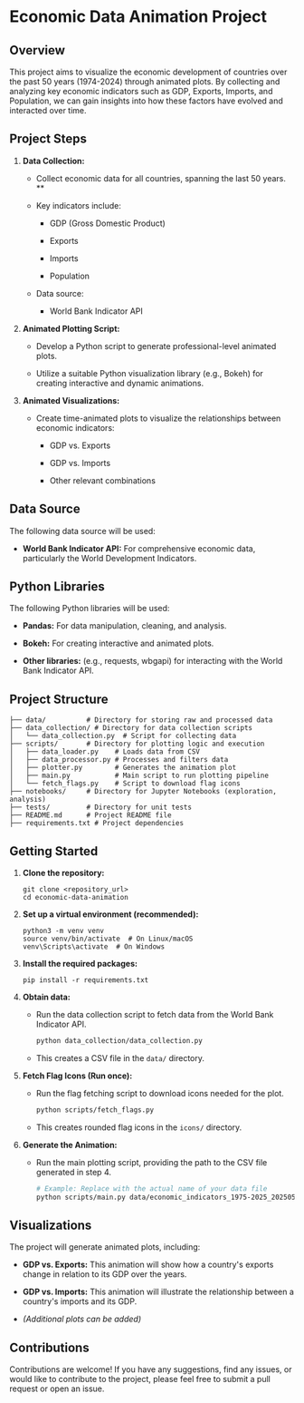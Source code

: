 # Economic Data Animation Project

## Overview

This project aims to visualize the economic development of countries over the past 50 years (1974-2024) through animated plots. By collecting and analyzing key economic indicators such as GDP, Exports, Imports, and Population, we can gain insights into how these factors have evolved and interacted over time.

## Project Steps

1.  **Data Collection:**

    * Collect economic data for all countries, spanning the last 50 years.
**
    * Key indicators include:

        * GDP (Gross Domestic Product)

        * Exports

        * Imports

        * Population

    * Data source:

        * World Bank Indicator API

2.  **Animated Plotting Script:**

    * Develop a Python script to generate professional-level animated plots.

    * Utilize a suitable Python visualization library (e.g., Bokeh) for creating interactive and dynamic animations.

3.  **Animated Visualizations:**

    * Create time-animated plots to visualize the relationships between economic indicators:

        * GDP vs. Exports

        * GDP vs. Imports

        * Other relevant combinations

##   Data Source

The following data source will be used:

* **World Bank Indicator API:** For comprehensive economic data, particularly the World Development Indicators.

##   Python Libraries

The following Python libraries will be used:

* **Pandas:** For data manipulation, cleaning, and analysis.

* **Bokeh:** For creating interactive and animated plots.

* **Other libraries:** (e.g., requests, wbgapi) for interacting with the World Bank Indicator API.

##   Project Structure

    ├── data/          # Directory for storing raw and processed data
    ├── data_collection/ # Directory for data collection scripts
    │   └── data_collection.py  # Script for collecting data
    ├── scripts/       # Directory for plotting logic and execution
    │   ├── data_loader.py    # Loads data from CSV
    │   ├── data_processor.py # Processes and filters data
    │   ├── plotter.py        # Generates the animation plot
    │   ├── main.py           # Main script to run plotting pipeline
    │   └── fetch_flags.py    # Script to download flag icons
    ├── notebooks/     # Directory for Jupyter Notebooks (exploration, analysis)
    ├── tests/         # Directory for unit tests
    ├── README.md      # Project README file
    ├── requirements.txt # Project dependencies

##  Getting Started

1.  **Clone the repository:**

        git clone <repository_url>
        cd economic-data-animation

2.  **Set up a virtual environment (recommended):**

        python3 -m venv venv
        source venv/bin/activate  # On Linux/macOS
        venv\Scripts\activate  # On Windows

3.  **Install the required packages:**

        pip install -r requirements.txt

4.  **Obtain data:**

    * Run the data collection script to fetch data from the World Bank Indicator API.
        ```bash
        python data_collection/data_collection.py
        ```
    * This creates a CSV file in the `data/` directory.

5.  **Fetch Flag Icons (Run once):**
    * Run the flag fetching script to download icons needed for the plot.
        ```bash
        python scripts/fetch_flags.py
        ```
    * This creates rounded flag icons in the `icons/` directory.

6.  **Generate the Animation:**
    * Run the main plotting script, providing the path to the CSV file generated in step 4.
        ```bash
        # Example: Replace with the actual name of your data file
        python scripts/main.py data/economic_indicators_1975-2025_20250504.csv
        ```

##  Visualizations

The project will generate animated plots, including:

* **GDP vs. Exports:** This animation will show how a country's exports change in relation to its GDP over the years.

* **GDP vs. Imports:** This animation will illustrate the relationship between a country's imports and its GDP.

* *(Additional plots can be added)*

## Contributions

Contributions are welcome! If you have any suggestions, find any issues, or would like to contribute to the project, please feel free to submit a pull request or open an issue.
